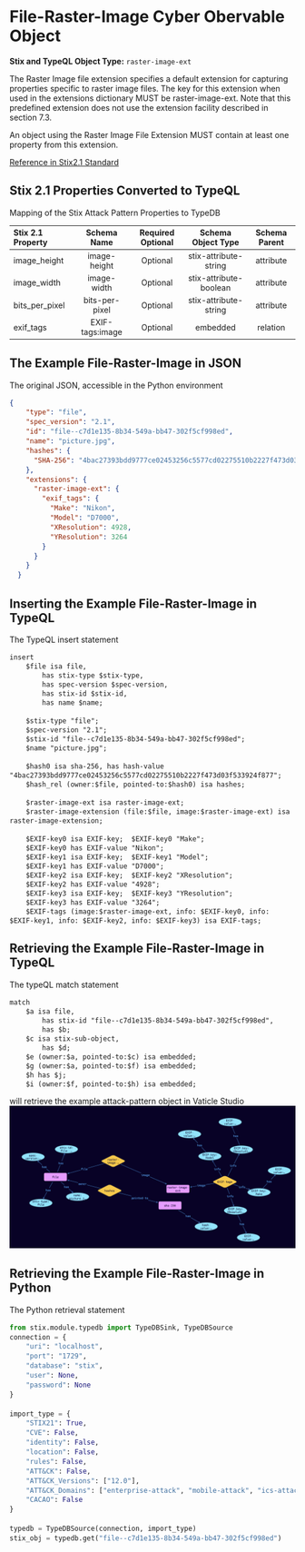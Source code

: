 # File-Raster-Image Cyber Obervable Object

**Stix and TypeQL Object Type:**  `raster-image-ext`

The Raster Image file extension specifies a default extension for capturing properties specific to raster image files. The key for this extension when used in the extensions dictionary MUST be raster-image-ext. Note that this predefined extension does not use the extension facility described in section 7.3.

An object using the Raster Image File Extension MUST contain at least one property from this extension.

[Reference in Stix2.1 Standard](https://docs.oasis-open.org/cti/stix/v2.1/os/stix-v2.1-os.html#_u5z7i2ox8w4x)
## Stix 2.1 Properties Converted to TypeQL
Mapping of the Stix Attack Pattern Properties to TypeDB

|  Stix 2.1 Property    |           Schema Name             | Required  Optional  |      Schema Object Type | Schema Parent  |
|:--------------------|:--------------------------------:|:------------------:|:------------------------:|:-------------:|
| image_height |image-height |      Optional       |  stix-attribute-string    |   attribute    |
| image_width |image-width |      Optional       |  stix-attribute-boolean    |   attribute    |
| bits_per_pixel |bits-per-pixel |      Optional       |  stix-attribute-string    |   attribute    |
| exif_tags |EXIF-tags:image |      Optional       |   embedded     |relation |

## The Example File-Raster-Image in JSON
The original JSON, accessible in the Python environment
```json
{
    "type": "file",  
    "spec_version": "2.1",  
    "id": "file--c7d1e135-8b34-549a-bb47-302f5cf998ed",  
    "name": "picture.jpg",  
    "hashes": {  
      "SHA-256": "4bac27393bdd9777ce02453256c5577cd02275510b2227f473d03f533924f877"  
    },  
    "extensions": {  
      "raster-image-ext": {  
        "exif_tags": {  
          "Make": "Nikon",  
          "Model": "D7000",  
          "XResolution": 4928,  
          "YResolution": 3264  
        }  
      }  
    }  
  }
```


## Inserting the Example File-Raster-Image in TypeQL
The TypeQL insert statement
```typeql
insert 
    $file isa file,
        has stix-type $stix-type,
        has spec-version $spec-version,
        has stix-id $stix-id,
        has name $name;
    
    $stix-type "file";
    $spec-version "2.1";
    $stix-id "file--c7d1e135-8b34-549a-bb47-302f5cf998ed";
    $name "picture.jpg";
    
    $hash0 isa sha-256, has hash-value "4bac27393bdd9777ce02453256c5577cd02275510b2227f473d03f533924f877";
    $hash_rel (owner:$file, pointed-to:$hash0) isa hashes;
    
    $raster-image-ext isa raster-image-ext;
    $raster-image-extension (file:$file, image:$raster-image-ext) isa raster-image-extension;
    
    $EXIF-key0 isa EXIF-key;  $EXIF-key0 "Make";
    $EXIF-key0 has EXIF-value "Nikon";
    $EXIF-key1 isa EXIF-key;  $EXIF-key1 "Model";
    $EXIF-key1 has EXIF-value "D7000";
    $EXIF-key2 isa EXIF-key;  $EXIF-key2 "XResolution";
    $EXIF-key2 has EXIF-value "4928";
    $EXIF-key3 isa EXIF-key;  $EXIF-key3 "YResolution";
    $EXIF-key3 has EXIF-value "3264";
    $EXIF-tags (image:$raster-image-ext, info: $EXIF-key0, info: $EXIF-key1, info: $EXIF-key2, info: $EXIF-key3) isa EXIF-tags;
```

## Retrieving the Example File-Raster-Image in TypeQL
The typeQL match statement

```typeql
match
    $a isa file,
        has stix-id "file--c7d1e135-8b34-549a-bb47-302f5cf998ed",
        has $b;
    $c isa stix-sub-object,
        has $d;
    $e (owner:$a, pointed-to:$c) isa embedded;
    $g (owner:$a, pointed-to:$f) isa embedded;
    $h has $j;
    $i (owner:$f, pointed-to:$h) isa embedded;
```


will retrieve the example attack-pattern object in Vaticle Studio
![File-Raster-Image Example](./img/file-image.png)

## Retrieving the Example File-Raster-Image  in Python
The Python retrieval statement

```python
from stix.module.typedb import TypeDBSink, TypeDBSource
connection = {
    "uri": "localhost",
    "port": "1729",
    "database": "stix",
    "user": None,
    "password": None
}

import_type = {
    "STIX21": True,
    "CVE": False,
    "identity": False,
    "location": False,
    "rules": False,
    "ATT&CK": False,
    "ATT&CK_Versions": ["12.0"],
    "ATT&CK_Domains": ["enterprise-attack", "mobile-attack", "ics-attack"],
    "CACAO": False
}

typedb = TypeDBSource(connection, import_type)
stix_obj = typedb.get("file--c7d1e135-8b34-549a-bb47-302f5cf998ed")
```


